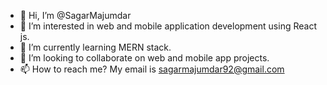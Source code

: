 - 👋 Hi, I’m @SagarMajumdar
- 👀 I’m interested in web and mobile application development using React js.
- 🌱 I’m currently learning MERN stack.
- 💞️ I’m looking to collaborate on web and mobile app projects.
- 📫 How to reach me? My email is sagarmajumdar92@gmail.com 

<!---
SagarMajumdar/SagarMajumdar is a ✨ special ✨ repository because its `README.md` (this file) appears on your GitHub profile.
You can click the Preview link to take a look at your changes.
--->
